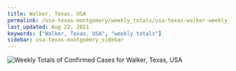 ```yaml
---
title: Walker, Texas, USA
permalink: /usa-texas-montgomery/weekly_totals/usa-texas-walker-weekly_totals.html
last_updated: Aug 22, 2021
keywords: ["Walker, Texas, USA", "weekly totals"]
sidebar: usa-texas-montgomery_sidebar
---
```


![Weekly Totals of Confirmed Cases for Walker, Texas, USA](/covid_tracker/images/graphs/usa-texas-walker-weekly_totals_graph.png)
